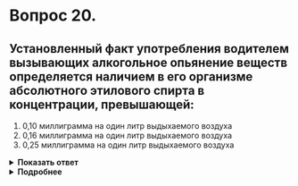 # Вопрос 20.

## Установленный факт употребления водителем вызывающих алкогольное опьянение веществ определяется наличием в его организме абсолютного этилового спирта в концентрации, превышающей:

1. 0,10 миллиграмма на один литр выдыхаемого воздуха
2. 0,16 миллиграмма на один литр выдыхаемого воздуха
3. 0,25 миллиграмма на один литр выдыхаемого воздуха

<details>
<summary><b>Показать ответ</b></summary>
Правильный ответ: 2
</details>
<details>
<summary><b>Подробнее</b></summary>
Статья 12.8 КоАП, предусматривающая наказание водителей, находящихся в алкогольном опьянении предусматривает, что она вступает в силу, если наличие абсолютного этилового спирта в концентрации превышает показатель 0,16 миллиграмма на один литр выдыхаемого воздуха.
</details>